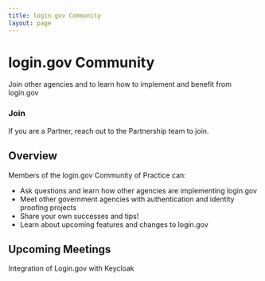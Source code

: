 ```yaml
---
title: login.gov Community
layout: page
---
```


# login.gov Community

Join other agencies and to learn how to implement and benefit from login.gov

### Join
If you are a Partner, reach out to the Partnership team to join.

## Overview
Members of the login.gov Community of Practice can:
- Ask questions and learn how other agencies are implementing login.gov
- Meet other government agencies with authentication and identity proofing projects
- Share your own successes and tips!
- Learn about upcoming features and changes to login.gov

## Upcoming Meetings

Integration of Login.gov with Keycloak